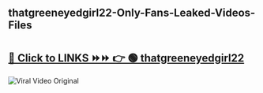 
 ## thatgreeneyedgirl22-Only-Fans-Leaked-Videos-Files

# <h2><a href="https://mediaupload.pro?thatgreeneyedgirl22">🔗 Click to LINKS ⏩⏩ 👉 🟢 thatgreeneyedgirl22 </a></h2>

<a href="https://mediaupload.pro?thatgreeneyedgirl22" rel="nofollow" data-target="animated-image.originalLink"><img src="https://i.ibb.co.com/xMMVF88/686577567.gif" alt="Viral Video Original" style="max-width: 100%; display: inline-block;" data-target="animated-image.originalImage"></a>